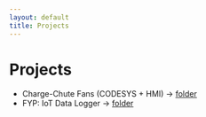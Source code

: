 ```yaml
---
layout: default
title: Projects
---
```

<link rel="stylesheet" href="assets/style.css">

# Projects
- Charge-Chute Fans (CODESYS + HMI) → <a href="https://github.com/Athi-tronics/Portfolio/tree/main/projects/charge-chute-fans">folder</a>
- FYP: IoT Data Logger → <a href="https://github.com/Athi-tronics/Portfolio/tree/main/projects/fyp-capstone-project">folder</a>
